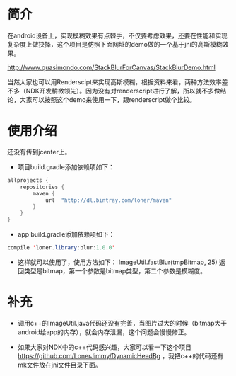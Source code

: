 # 简介

在android设备上，实现模糊效果有点棘手，不仅要考虑效果，还要在性能和实现复杂度上做抉择，这个项目是仿照下面网址的demo做的一个基于jni的高斯模糊效果。

http://www.quasimondo.com/StackBlurForCanvas/StackBlurDemo.html

当然大家也可以用Renderscipt来实现高斯模糊，根据资料来看，两种方法效率差不多（NDK开发稍微领先）。因为没有对renderscript进行了解，所以就不多做结论，大家可以按照这个demo来使用一下，跟renderscript做个比较。

# 使用介绍

还没有传到jcenter上。

-  项目build.gradle添加依赖项如下：
``` java
allprojects {
    repositories {
        maven {
            url  "http://dl.bintray.com/loner/maven"
        }
    }
}
```

-  app build.gradle添加依赖项如下：
``` java
compile 'loner.library:blur:1.0.0'
```

-  这样就可以使用了，使用方法如下： ImageUtil.fastBlur(tmpBitmap, 25)     返回类型是bitmap，第一个参数是bitmap类型，第二个参数是模糊度。

# 补充

- 调用c++的ImageUtil.java代码还没有完善，当图片过大的时候（bitmap大于android给app的内存），就会内存泄漏，这个问题会慢慢修正。

- 如果大家对NDK中的c++代码感兴趣，大家可以看一下这个项目 https://github.com/LonerJimmy/DynamicHeadBg ，我把c++的代码还有mk文件放在jni文件目录下面。





